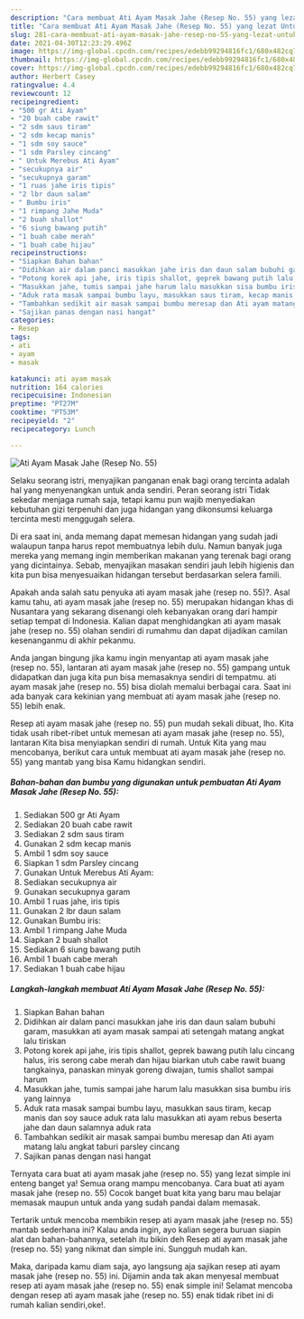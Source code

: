 ```yaml
---
description: "Cara membuat Ati Ayam Masak Jahe (Resep No. 55) yang lezat Untuk Jualan"
title: "Cara membuat Ati Ayam Masak Jahe (Resep No. 55) yang lezat Untuk Jualan"
slug: 281-cara-membuat-ati-ayam-masak-jahe-resep-no-55-yang-lezat-untuk-jualan
date: 2021-04-30T12:23:29.496Z
image: https://img-global.cpcdn.com/recipes/edebb99294816fc1/680x482cq70/ati-ayam-masak-jahe-resep-no-55-foto-resep-utama.jpg
thumbnail: https://img-global.cpcdn.com/recipes/edebb99294816fc1/680x482cq70/ati-ayam-masak-jahe-resep-no-55-foto-resep-utama.jpg
cover: https://img-global.cpcdn.com/recipes/edebb99294816fc1/680x482cq70/ati-ayam-masak-jahe-resep-no-55-foto-resep-utama.jpg
author: Herbert Casey
ratingvalue: 4.4
reviewcount: 12
recipeingredient:
- "500 gr Ati Ayam"
- "20 buah cabe rawit"
- "2 sdm saus tiram"
- "2 sdm kecap manis"
- "1 sdm soy sauce"
- "1 sdm Parsley cincang"
- " Untuk Merebus Ati Ayam"
- "secukupnya air"
- "secukupnya garam"
- "1 ruas jahe iris tipis"
- "2 lbr daun salam"
- " Bumbu iris"
- "1 rimpang Jahe Muda"
- "2 buah shallot"
- "6 siung bawang putih"
- "1 buah cabe merah"
- "1 buah cabe hijau"
recipeinstructions:
- "Siapkan Bahan bahan"
- "Didihkan air dalam panci masukkan jahe iris dan daun salam bubuhi garam, masukkan ati ayam masak sampai ati setengah matang angkat lalu tiriskan"
- "Potong korek api jahe, iris tipis shallot, geprek bawang putih lalu cincang halus, iris serong cabe merah dan hijau biarkan utuh cabe rawit buang tangkainya, panaskan minyak goreng diwajan, tumis shallot sampai harum"
- "Masukkan jahe, tumis sampai jahe harum lalu masukkan sisa bumbu iris yang lainnya"
- "Aduk rata masak sampai bumbu layu, masukkan saus tiram, kecap manis dan soy sauce aduk rata lalu masukkan ati ayam rebus beserta jahe dan daun salamnya aduk rata"
- "Tambahkan sedikit air masak sampai bumbu meresap dan Ati ayam matang lalu angkat taburi parsley cincang"
- "Sajikan panas dengan nasi hangat"
categories:
- Resep
tags:
- ati
- ayam
- masak

katakunci: ati ayam masak 
nutrition: 164 calories
recipecuisine: Indonesian
preptime: "PT27M"
cooktime: "PT53M"
recipeyield: "2"
recipecategory: Lunch

---
```



![Ati Ayam Masak Jahe (Resep No. 55)](https://img-global.cpcdn.com/recipes/edebb99294816fc1/680x482cq70/ati-ayam-masak-jahe-resep-no-55-foto-resep-utama.jpg)

Selaku seorang istri, menyajikan panganan enak bagi orang tercinta adalah hal yang menyenangkan untuk anda sendiri. Peran seorang istri Tidak sekedar menjaga rumah saja, tetapi kamu pun wajib menyediakan kebutuhan gizi terpenuhi dan juga hidangan yang dikonsumsi keluarga tercinta mesti menggugah selera.

Di era  saat ini, anda memang dapat memesan hidangan yang sudah jadi walaupun tanpa harus repot membuatnya lebih dulu. Namun banyak juga mereka yang memang ingin memberikan makanan yang terenak bagi orang yang dicintainya. Sebab, menyajikan masakan sendiri jauh lebih higienis dan kita pun bisa menyesuaikan hidangan tersebut berdasarkan selera famili. 



Apakah anda salah satu penyuka ati ayam masak jahe (resep no. 55)?. Asal kamu tahu, ati ayam masak jahe (resep no. 55) merupakan hidangan khas di Nusantara yang sekarang disenangi oleh kebanyakan orang dari hampir setiap tempat di Indonesia. Kalian dapat menghidangkan ati ayam masak jahe (resep no. 55) olahan sendiri di rumahmu dan dapat dijadikan camilan kesenanganmu di akhir pekanmu.

Anda jangan bingung jika kamu ingin menyantap ati ayam masak jahe (resep no. 55), lantaran ati ayam masak jahe (resep no. 55) gampang untuk didapatkan dan juga kita pun bisa memasaknya sendiri di tempatmu. ati ayam masak jahe (resep no. 55) bisa diolah memalui berbagai cara. Saat ini ada banyak cara kekinian yang membuat ati ayam masak jahe (resep no. 55) lebih enak.

Resep ati ayam masak jahe (resep no. 55) pun mudah sekali dibuat, lho. Kita tidak usah ribet-ribet untuk memesan ati ayam masak jahe (resep no. 55), lantaran Kita bisa menyiapkan sendiri di rumah. Untuk Kita yang mau mencobanya, berikut cara untuk membuat ati ayam masak jahe (resep no. 55) yang mantab yang bisa Kamu hidangkan sendiri.

<!--inarticleads1-->

##### Bahan-bahan dan bumbu yang digunakan untuk pembuatan Ati Ayam Masak Jahe (Resep No. 55):

1. Sediakan 500 gr Ati Ayam
1. Sediakan 20 buah cabe rawit
1. Sediakan 2 sdm saus tiram
1. Gunakan 2 sdm kecap manis
1. Ambil 1 sdm soy sauce
1. Siapkan 1 sdm Parsley cincang
1. Gunakan  Untuk Merebus Ati Ayam:
1. Sediakan secukupnya air
1. Gunakan secukupnya garam
1. Ambil 1 ruas jahe, iris tipis
1. Gunakan 2 lbr daun salam
1. Gunakan  Bumbu iris:
1. Ambil 1 rimpang Jahe Muda
1. Siapkan 2 buah shallot
1. Sediakan 6 siung bawang putih
1. Ambil 1 buah cabe merah
1. Sediakan 1 buah cabe hijau




<!--inarticleads2-->

##### Langkah-langkah membuat Ati Ayam Masak Jahe (Resep No. 55):

1. Siapkan Bahan bahan
1. Didihkan air dalam panci masukkan jahe iris dan daun salam bubuhi garam, masukkan ati ayam masak sampai ati setengah matang angkat lalu tiriskan
1. Potong korek api jahe, iris tipis shallot, geprek bawang putih lalu cincang halus, iris serong cabe merah dan hijau biarkan utuh cabe rawit buang tangkainya, panaskan minyak goreng diwajan, tumis shallot sampai harum
1. Masukkan jahe, tumis sampai jahe harum lalu masukkan sisa bumbu iris yang lainnya
1. Aduk rata masak sampai bumbu layu, masukkan saus tiram, kecap manis dan soy sauce aduk rata lalu masukkan ati ayam rebus beserta jahe dan daun salamnya aduk rata
1. Tambahkan sedikit air masak sampai bumbu meresap dan Ati ayam matang lalu angkat taburi parsley cincang
1. Sajikan panas dengan nasi hangat




Ternyata cara buat ati ayam masak jahe (resep no. 55) yang lezat simple ini enteng banget ya! Semua orang mampu mencobanya. Cara buat ati ayam masak jahe (resep no. 55) Cocok banget buat kita yang baru mau belajar memasak maupun untuk anda yang sudah pandai dalam memasak.

Tertarik untuk mencoba membikin resep ati ayam masak jahe (resep no. 55) mantab sederhana ini? Kalau anda ingin, ayo kalian segera buruan siapin alat dan bahan-bahannya, setelah itu bikin deh Resep ati ayam masak jahe (resep no. 55) yang nikmat dan simple ini. Sungguh mudah kan. 

Maka, daripada kamu diam saja, ayo langsung aja sajikan resep ati ayam masak jahe (resep no. 55) ini. Dijamin anda tak akan menyesal membuat resep ati ayam masak jahe (resep no. 55) enak simple ini! Selamat mencoba dengan resep ati ayam masak jahe (resep no. 55) enak tidak ribet ini di rumah kalian sendiri,oke!.

